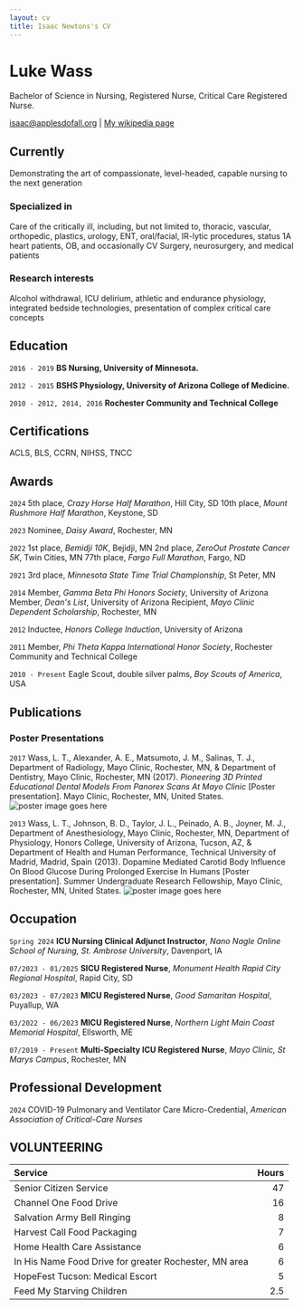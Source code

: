 ```yaml
---
layout: cv
title: Isaac Newtons's CV
---
```

# Luke Wass
Bachelor of Science in Nursing, Registered Nurse, Critical Care Registered Nurse.

<div id="webaddress">
<a href="isaac@applesdofall.org">isaac@applesdofall.org</a>
| <a href="http://en.wikipedia.org/wiki/Isaac_Newton">My wikipedia page</a>
</div>


## Currently

Demonstrating the art of compassionate, level-headed, capable nursing to the next generation

### Specialized in

Care of the critically ill, including, but not limited to, thoracic, vascular, orthopedic, plastics, urology, ENT, oral/facial, IR-lytic procedures, status 1A heart patients, OB, and occasionally CV Surgery, neurosurgery, and medical patients


### Research interests

Alcohol withdrawal, ICU delirium, athletic and endurance physiology, integrated bedside technologies, presentation of complex critical care concepts


## Education

`2016 - 2019`
**BS Nursing, University of Minnesota.**

`2012 - 2015`
**BSHS Physiology, University of Arizona College of Medicine.**

`2010 - 2012, 2014, 2016`
**Rochester Community and Technical College**


## Certifications
ACLS, BLS, CCRN, NIHSS, TNCC


## Awards

`2024`
5th place, *Crazy Horse Half Marathon*, Hill City, SD
10th place, *Mount Rushmore Half Marathon*, Keystone, SD

`2023`
Nominee, *Daisy Award*, Rochester, MN

`2022`
1st place, *Bemidji 10K*, Bejidji, MN
2nd place, *ZeroOut Prostate Cancer 5K*, Twin Cities, MN
77th place, *Fargo Full Marathon*, Fargo, ND

`2021`
3rd place, *Minnesota State Time Trial Championship*, St Peter, MN

`2014`
Member, *Gamma Beta Phi Honors Society*, University of Arizona
Member, *Dean's List*, University of Arizona
Recipient, *Mayo Clinic Dependent Scholarship*, Rochester, MN

`2012`
Inductee, *Honors College Induction*, University of Arizona

`2011`
Member, *Phi Theta Kappa International Honor Society*, Rochester Community and Technical College

`2010 - Present`
Eagle Scout, double silver palms, *Boy Scouts of America*, USA


## Publications

<!-- A list is also available [online](http://scholar.google.co.uk/citations?user=LTOTl0YAAAAJ) -->

### Poster Presentations

`2017`
Wass, L. T., Alexander, A. E., Matsumoto, J. M., Salinas, T. J., Department of Radiology, Mayo Clinic, Rochester, MN, & Department of Dentistry, Mayo Clinic, Rochester, MN (2017). *Pioneering 3D Printed Educational Dental Models From Panorex Scans At Mayo Clinic* [Poster presentation]. Mayo Clinic, Rochester, MN, United States.
![poster image goes here](link)

`2013`
Wass, L. T., Johnson, B. D., Taylor, J. L., Peinado, A. B., Joyner, M. J., Department of Anesthesiology, Mayo Clinic, Rochester, MN, Department of Physiology, Honors College, University of Arizona, Tucson, AZ, & Department of Health and Human Performance, Technical University of Madrid, Madrid, Spain (2013). Dopamine Mediated Carotid Body Influence On Blood Glucose During Prolonged Exercise In Humans [Poster presentation]. Summer Undergraduate Research Fellowship, Mayo Clinic, Rochester, MN, United States.
![poster image goes here](link)

<!-- ### Patents

`2012`
Infinitesimal calculus for solutions to physics problems, [SMBC](http://www.techdirt.com/articles/20121011/09312820678/if-patents-had-been-around-time-newton.shtml) patent 001 -->


## Occupation

`Spring 2024`
**ICU Nursing Clinical Adjunct Instructor**, *Nano Nagle Online School of Nursing, St. Ambrose University*, Davenport, IA

`07/2023 - 01/2025`
**SICU Registered Nurse**, *Monument Health Rapid City Regional Hospital*, Rapid City, SD

`03/2023 - 07/2023`
**MICU Registered Nurse**, *Good Samaritan Hospital*, Puyallup, WA

`03/2022 - 06/2023`
**MICU Registered Nurse**, *Northern Light Main Coast Memorial Hospital*, Ellsworth, ME

`07/2019 - Present`
**Multi-Specialty ICU Registered Nurse**, *Mayo Clinic, St Marys Campus*, Rochester, MN


## Professional Development
`2024`
COVID-19 Pulmonary and Ventilator Care Micro-Credential, *American Association of Critical-Care Nurses*

## VOLUNTEERING
| Service | Hours |
| :-------| ----: |
| Senior Citizen Service | 47 |
| Channel One Food Drive | 16 |
| Salvation Army Bell Ringing	| 8 |
| Harvest Call Food Packaging | 7 |
| Home Health Care Assistance | 6 |
| In His Name Food Drive for greater Rochester, MN area | 6 |
| HopeFest Tucson: Medical Escort | 5 |
| Feed My Starving Children	| 2.5 |


<!-- ### Footer

Last updated: January 2025 -->


